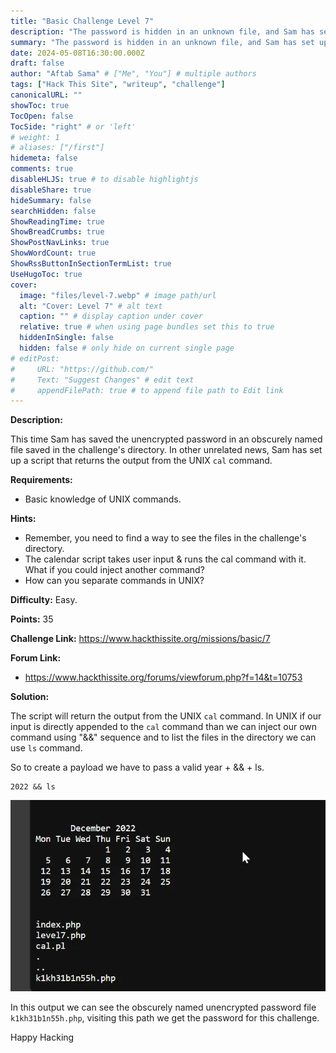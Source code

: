 ```yaml
---
title: "Basic Challenge Level 7"
description: "The password is hidden in an unknown file, and Sam has set up a script to display a calendar. Requirements: Basic UNIX command knowledge."
summary: "The password is hidden in an unknown file, and Sam has set up a script to display a calendar. Requirements: Basic UNIX command knowledge."
date: 2024-05-08T16:30:00.000Z
draft: false
author: "Aftab Sama" # ["Me", "You"] # multiple authors
tags: ["Hack This Site", "writeup", "challenge"]
canonicalURL: ""
showToc: true
TocOpen: false
TocSide: "right" # or 'left'
# weight: 1
# aliases: ["/first"]
hidemeta: false
comments: true
disableHLJS: true # to disable highlightjs
disableShare: true
hideSummary: false
searchHidden: false
ShowReadingTime: true
ShowBreadCrumbs: true
ShowPostNavLinks: true
ShowWordCount: true
ShowRssButtonInSectionTermList: true
UseHugoToc: true
cover:
  image: "files/level-7.webp" # image path/url
  alt: "Cover: Level 7" # alt text
  caption: "" # display caption under cover
  relative: true # when using page bundles set this to true
  hiddenInSingle: false
  hidden: false # only hide on current single page
# editPost:
#     URL: "https://github.com/"
#     Text: "Suggest Changes" # edit text
#     appendFilePath: true # to append file path to Edit link
---
```


**Description:**

This time Sam has saved the unencrypted password in an obscurely named file saved in the challenge's directory. In other unrelated news, Sam has set up a script that returns the output from the UNIX `cal` command.

**Requirements:**

- Basic knowledge of UNIX commands.

**Hints:**

- Remember, you need to find a way to see the files in the challenge's directory.
- The calendar script takes user input & runs the cal command with it. ​What if you could inject another command?
- How can you separate commands in UNIX?

**Difficulty:** Easy.

**Points:** 35

**Challenge Link:** https://www.hackthissite.org/missions/basic/7

**Forum Link:**

- https://www.hackthissite.org/forums/viewforum.php?f=14&t=10753

**Solution:**

The script will return the output from the UNIX `cal` command. In UNIX if our input is directly appended to the `cal` command than we can inject our own command using "&&" sequence and to list the files in the directory we can use `ls` command.

So to create a payload we have to pass a valid year + && + ls.

```
2022 && ls
```

![Level 7.1](files/level-7-1.webp#center)

In this output we can see the obscurely named unencrypted password file `k1kh31b1n55h.php`, visiting this path we get the password for this challenge.

Happy Hacking
